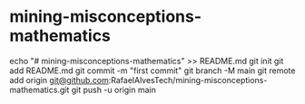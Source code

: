 # mining-misconceptions-mathematics
echo "# mining-misconceptions-mathematics" >> README.md
git init
git add README.md
git commit -m "first commit"
git branch -M main
git remote add origin git@github.com:RafaelAlvesTech/mining-misconceptions-mathematics.git
git push -u origin main